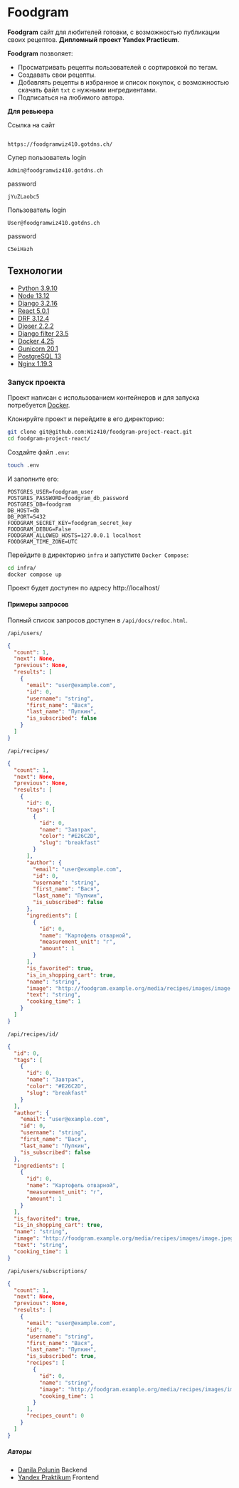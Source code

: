 # Foodgram
**Foodgram** сайт для любителей готовки, с возможностью публикации своих рецептов.
**Дипломный проект Yandex Practicum**.

**Foodgram** позволяет:
- Просматривать рецепты пользователей с сортировкой по тегам.
- Создавать свои рецепты.
- Добавлять рецепты в избранное и список покупок, с возможностью скачать файл `txt` с нужными ингредиентами.
- Подписаться на любимого автора.

**Для ревьюера**

Ссылка на сайт
```

https://foodgramwiz410.gotdns.ch/

```

Супер пользователь
login
```
Admin@foodgramwiz410.gotdns.ch
```
password
```
jYuZLaobc5
```
Пользователь
login
```
User@foodgramwiz410.gotdns.ch
```
password
```
C5eiHazh
```

## Технологии
- [Python 3.9.10](https://docs.python.org/3.9/)
- [Node 13.12](https://nodejs.org/en/blog/release/v13.12.0)
- [Django 3.2.16](https://docs.djangoproject.com/en/3.2/)
- [React 5.0.1](https://ru.legacy.reactjs.org/)
- [DRF 3.12.4](https://github.com/ilyachch/django-rest-framework-rusdoc/tree/master)
- [Djoser 2.2.2](https://djoser.readthedocs.io/en/latest/index.html)
- [Django filter 23.5](https://django-filter.readthedocs.io/en/stable/index.html)
- [Docker 4.25](https://docs.docker.com/desktop/release-notes/)
- [Gunicorn 20.1](https://docs.gunicorn.org/en/20.1.0/)
- [PostgreSQL 13](https://www.postgresql.org/files/documentation/pdf/13/postgresql-13-A4.pdf)
- [Nginx 1.19.3](https://nginx.org/en/docs/)
### Запуск проекта 
Проект написан с использованием контейнеров и для запуска потребуется [Docker](https://www.docker.com/).

Клонируйте проект и перейдите в его директорию:
```bash
git clone git@github.com:Wiz410/foodgram-project-react.git
cd foodgram-project-react/
```
Создайте файл `.env`:
```bash
touch .env
```
И заполните его:
```
POSTGRES_USER=foodgram_user
POSTGRES_PASSWORD=foodgram_db_password
POSTGRES_DB=foodgram
DB_HOST=db
DB_PORT=5432
FOODGRAM_SECRET_KEY=foodgram_secret_key
FOODGRAM_DEBUG=False
FOODGRAM_ALLOWED_HOSTS=127.0.0.1 localhost
FOODGRAM_TIME_ZONE=UTC
```
Перейдите в директорию `infra` и запустите `Docker Compose`:
```bash
cd infra/
docker compose up
```
Проект будет доступен по адресу http://localhost/

#### Примеры запросов
Полный список запросов доступен в `/api/docs/redoc.html`.

`/api/users/`
```json
{
  "count": 1,
  "next": None,
  "previous": None,
  "results": [
    {
      "email": "user@example.com",
      "id": 0,
      "username": "string",
      "first_name": "Вася",
      "last_name": "Пупкин",
      "is_subscribed": false
    }
  ]
}
```

`/api/recipes/`
```json
{
  "count": 1,
  "next": None,
  "previous": None,
  "results": [
    {
      "id": 0,
      "tags": [
        {
          "id": 0,
          "name": "Завтрак",
          "color": "#E26C2D",
          "slug": "breakfast"
        }
      ],
      "author": {
        "email": "user@example.com",
        "id": 0,
        "username": "string",
        "first_name": "Вася",
        "last_name": "Пупкин",
        "is_subscribed": false
      },
      "ingredients": [
        {
          "id": 0,
          "name": "Картофель отварной",
          "measurement_unit": "г",
          "amount": 1
        }
      ],
      "is_favorited": true,
      "is_in_shopping_cart": true,
      "name": "string",
      "image": "http://foodgram.example.org/media/recipes/images/image.jpeg",
      "text": "string",
      "cooking_time": 1
    }
  ]
}
```

`/api/recipes/id/`
```json
{
  "id": 0,
  "tags": [
    {
      "id": 0,
      "name": "Завтрак",
      "color": "#E26C2D",
      "slug": "breakfast"
    }
  ],
  "author": {
    "email": "user@example.com",
    "id": 0,
    "username": "string",
    "first_name": "Вася",
    "last_name": "Пупкин",
    "is_subscribed": false
  },
  "ingredients": [
    {
      "id": 0,
      "name": "Картофель отварной",
      "measurement_unit": "г",
      "amount": 1
    }
  ],
  "is_favorited": true,
  "is_in_shopping_cart": true,
  "name": "string",
  "image": "http://foodgram.example.org/media/recipes/images/image.jpeg",
  "text": "string",
  "cooking_time": 1
}
```

`/api/users/subscriptions/`
```json
{
  "count": 1,
  "next": None,
  "previous": None,
  "results": [
    {
      "email": "user@example.com",
      "id": 0,
      "username": "string",
      "first_name": "Вася",
      "last_name": "Пупкин",
      "is_subscribed": true,
      "recipes": [
        {
          "id": 0,
          "name": "string",
          "image": "http://foodgram.example.org/media/recipes/images/image.jpeg",
          "cooking_time": 1
        }
      ],
      "recipes_count": 0
    }
  ]
}
```
##### Авторы
- [Danila Polunin](https://github.com/Wiz410) Backend
- [Yandex Praktikum](https://github.com/yandex-praktikum) Frontend
